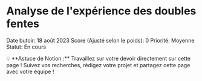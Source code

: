 # Analyse de l'expérience des doubles fentes

Date butoir: 18 août 2023
Score (Ajusté selon le poids): 0
Priorité: Moyenne
Statut: En cours

<aside>
💡 **Astuce de Notion :** Travaillez sur votre devoir directement sur cette page ! Suivez vos recherches, rédigez votre projet et partagez cette page avec votre équipe !

</aside>